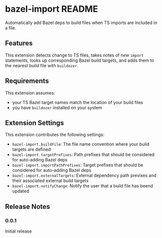 # bazel-import README

Automatically add Bazel deps to build files when TS imports are included in a file.

## Features

This extension detects change to TS files, takes notes of _new_ `import` statements, looks up corresponding Bazel build targets, and adds them to the nearest build file with `buildozer`.

## Requirements

This extension assumes:

- your TS Bazel target names match the location of your build files
- you have `buildozer` installed on your system

## Extension Settings

This extension contributes the following settings:

- `bazel-import.buildFile`: The file name convention where your build targets are defined
- `bazel-import.targetPrefixes`: Path prefixes that should be considered for auto-adding Bazel deps
- `bazel-import.importPathPrefixes`: Target prefixes that should be considered for auto-adding Bazel deps
- `bazel-import.externalTargets`: External dependency path previxes and their associated external build targets
- `bazel-import.notifyChange`: Notify the user that a build file has beend updated

## Release Notes

### 0.0.1

Initial release
